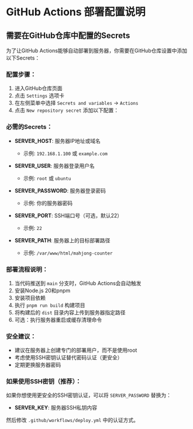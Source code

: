# GitHub Actions 部署配置说明

## 需要在GitHub仓库中配置的Secrets

为了让GitHub Actions能够自动部署到服务器，你需要在GitHub仓库设置中添加以下Secrets：

### 配置步骤：
1. 进入GitHub仓库页面
2. 点击 `Settings` 选项卡
3. 在左侧菜单中选择 `Secrets and variables` -> `Actions`
4. 点击 `New repository secret` 添加以下配置：

### 必需的Secrets：

- **SERVER_HOST**: 服务器IP地址或域名
  - 示例: `192.168.1.100` 或 `example.com`

- **SERVER_USER**: 服务器登录用户名
  - 示例: `root` 或 `ubuntu`

- **SERVER_PASSWORD**: 服务器登录密码
  - 示例: 你的服务器密码

- **SERVER_PORT**: SSH端口号（可选，默认22）
  - 示例: `22`

- **SERVER_PATH**: 服务器上的目标部署路径
  - 示例: `/var/www/html/mahjong-counter`

### 部署流程说明：

1. 当代码推送到 `main` 分支时，GitHub Actions会自动触发
2. 安装Node.js 20和pnpm
3. 安装项目依赖
4. 执行 `pnpm run build` 构建项目
5. 将构建后的 `dist` 目录内容上传到服务器指定路径
6. 可选：执行服务器重启或缓存清理命令

### 安全建议：

- 建议在服务器上创建专门的部署用户，而不是使用root
- 考虑使用SSH密钥认证替代密码认证（更安全）
- 定期更换服务器密码

### 如果使用SSH密钥（推荐）：

如果你想使用更安全的SSH密钥认证，可以将 `SERVER_PASSWORD` 替换为：
- **SERVER_KEY**: 服务器SSH私钥内容

然后修改 `.github/workflows/deploy.yml` 中的认证方式。